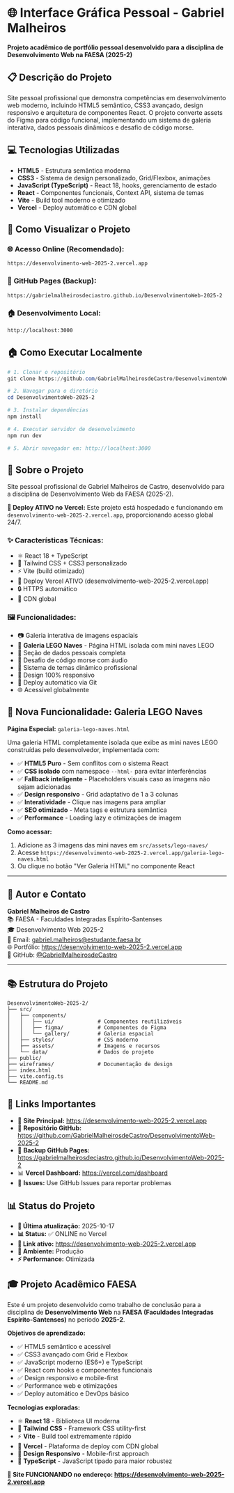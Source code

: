 # 🌐 Interface Gráfica Pessoal - Gabriel Malheiros

**Projeto acadêmico de portfólio pessoal desenvolvido para a disciplina de Desenvolvimento Web na FAESA (2025-2)**

## 📋 **Descrição do Projeto**

Site pessoal profissional que demonstra competências em desenvolvimento web moderno, incluindo HTML5 semântico, CSS3 avançado, design responsivo e arquitetura de componentes React. O projeto converte assets do Figma para código funcional, implementando um sistema de galeria interativa, dados pessoais dinâmicos e desafio de código morse.

## 💻 **Tecnologias Utilizadas**

- **HTML5** - Estrutura semântica moderna
- **CSS3** - Sistema de design personalizado, Grid/Flexbox, animações
- **JavaScript (TypeScript)** - React 18, hooks, gerenciamento de estado
- **React** - Componentes funcionais, Context API, sistema de temas
- **Vite** - Build tool moderno e otimizado
- **Vercel** - Deploy automático e CDN global

## 🚀 **Como Visualizar o Projeto**

### 🌐 **Acesso Online (Recomendado):**
```
https://desenvolvimento-web-2025-2.vercel.app
```

### 📁 **GitHub Pages (Backup):**
```
https://gabrielmalheirosdeciastro.github.io/DesenvolvimentoWeb-2025-2
```

### 🏠 **Desenvolvimento Local:**
```
http://localhost:3000
```

## 🏠 **Como Executar Localmente**

```powershell
# 1. Clonar o repositório
git clone https://github.com/GabrielMalheirosdeCastro/DesenvolvimentoWeb-2025-2.git

# 2. Navegar para o diretório
cd DesenvolvimentoWeb-2025-2

# 3. Instalar dependências
npm install

# 4. Executar servidor de desenvolvimento
npm run dev

# 5. Abrir navegador em: http://localhost:3000
```

## 🎯 **Sobre o Projeto**

Site pessoal profissional de Gabriel Malheiros de Castro, desenvolvido para a disciplina de Desenvolvimento Web da FAESA (2025-2).

**🚀 Deploy ATIVO no Vercel:** Este projeto está hospedado e funcionando em `desenvolvimento-web-2025-2.vercel.app`, proporcionando acesso global 24/7.

### ✨ **Características Técnicas:**
- ⚛️ React 18 + TypeScript
- 🎨 Tailwind CSS + CSS3 personalizado
- ⚡ Vite (build otimizado)
- 🚀 Deploy Vercel ATIVO (desenvolvimento-web-2025-2.vercel.app)
- 🔒 HTTPS automático
- 📱 CDN global

### 🖼️ **Funcionalidades:**
- 📷 Galeria interativa de imagens espaciais
- 🚀 **Galeria LEGO Naves** - Página HTML isolada com mini naves LEGO
- 👤 Seção de dados pessoais completa
- 📡 Desafio de código morse com áudio
- 🎨 Sistema de temas dinâmico profissional
- 📱 Design 100% responsivo
- 🚀 Deploy automático via Git
- 🌐 Acessível globalmente

## 🚀 **Nova Funcionalidade: Galeria LEGO Naves**

**Página Especial:** `galeria-lego-naves.html`

Uma galeria HTML completamente isolada que exibe as mini naves LEGO construídas pelo desenvolvedor, implementada com:

- ✅ **HTML5 Puro** - Sem conflitos com o sistema React
- ✅ **CSS isolado** com namespace `--html-` para evitar interferências
- ✅ **Fallback inteligente** - Placeholders visuais caso as imagens não sejam adicionadas
- ✅ **Design responsivo** - Grid adaptativo de 1 a 3 colunas
- ✅ **Interatividade** - Clique nas imagens para ampliar
- ✅ **SEO otimizado** - Meta tags e estrutura semântica
- ✅ **Performance** - Loading lazy e otimizações de imagem

**Como acessar:**
1. Adicione as 3 imagens das mini naves em `src/assets/lego-naves/`
2. Acesse `https://desenvolvimento-web-2025-2.vercel.app/galeria-lego-naves.html`
3. Ou clique no botão "Ver Galeria HTML" no componente React

---

## 👤 **Autor e Contato**

**Gabriel Malheiros de Castro**  
📚 FAESA - Faculdades Integradas Espírito-Santenses  
🎓 Desenvolvimento Web 2025-2  
📧 Email: gabriel.malheiros@estudante.faesa.br  
🌐 Portfólio: https://desenvolvimento-web-2025-2.vercel.app  
📁 GitHub: [@GabrielMalheirosdeCastro](https://github.com/GabrielMalheirosdeCastro)

---

## 📚 **Estrutura do Projeto**

```
DesenvolvimentoWeb-2025-2/
├── src/
│   ├── components/
│   │   ├── ui/              # Componentes reutilizáveis
│   │   ├── figma/           # Componentes do Figma
│   │   └── gallery/         # Galeria espacial
│   ├── styles/              # CSS moderno
│   ├── assets/              # Imagens e recursos
│   └── data/                # Dados do projeto
├── public/
├── wireframes/              # Documentação de design
├── index.html
├── vite.config.ts
└── README.md
```

## 🔧 **Links Importantes**

- 🚀 **Site Principal:** https://desenvolvimento-web-2025-2.vercel.app
- 📁 **Repositório GitHub:** https://github.com/GabrielMalheirosdeCastro/DesenvolvimentoWeb-2025-2
- 📁 **Backup GitHub Pages:** https://gabrielmalheirosdeciastro.github.io/DesenvolvimentoWeb-2025-2
- 📊 **Vercel Dashboard:** https://vercel.com/dashboard
- 🐛 **Issues:** Use GitHub Issues para reportar problemas

## 📊 **Status do Projeto**

- **📝 Última atualização:** 2025-10-17
- **📊 Status:** ✅ ONLINE no Vercel
- **🔗 Link ativo:** https://desenvolvimento-web-2025-2.vercel.app
- **🎯 Ambiente:** Produção
- **⚡ Performance:** Otimizada

## 🎓 **Projeto Acadêmico FAESA**

Este é um projeto desenvolvido como trabalho de conclusão para a disciplina de **Desenvolvimento Web** na **FAESA (Faculdades Integradas Espírito-Santenses)** no período **2025-2**.

**Objetivos de aprendizado:**
- ✅ HTML5 semântico e acessível
- ✅ CSS3 avançado com Grid e Flexbox
- ✅ JavaScript moderno (ES6+) e TypeScript
- ✅ React com hooks e componentes funcionais
- ✅ Design responsivo e mobile-first
- ✅ Performance web e otimizações
- ✅ Deploy automático e DevOps básico

**Tecnologias exploradas:**
- ⚛️ **React 18** - Biblioteca UI moderna
- 🎨 **Tailwind CSS** - Framework CSS utility-first
- ⚡ **Vite** - Build tool extremamente rápido
- 🚀 **Vercel** - Plataforma de deploy com CDN global
- 📱 **Design Responsivo** - Mobile-first approach
- 🔧 **TypeScript** - JavaScript tipado para maior robustez

**🎉 Site FUNCIONANDO no endereço: https://desenvolvimento-web-2025-2.vercel.app**